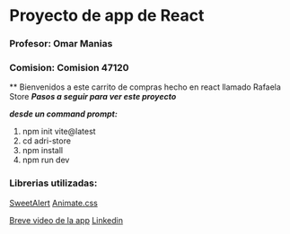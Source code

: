 # Proyecto de app de React

### Profesor: Omar Manias
### Comision: Comision 47120

** Bienvenidos a este carrito de compras hecho en react llamado Rafaela Store
**_Pasos a seguir para ver este proyecto_**

**_desde un command prompt:_**
1. npm init vite@latest
2. cd adri-store
3. npm install
4. npm run dev

### Librerias utilizadas:

[SweetAlert](https://sweetalert2.github.io/)
[Animate.css](https://animate.style/)


[Breve video de la app](https://www.loom.com/share/03b0b26549be47abbb534854d602bed9)
[Linkedin](https://www.linkedin.com/in/adrianpozzi/)
